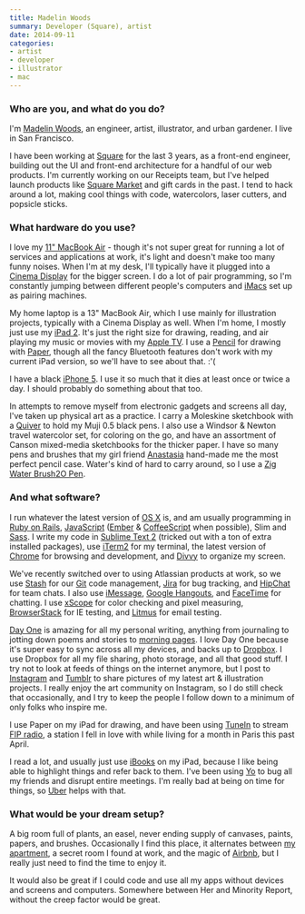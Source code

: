 ```yaml
---
title: Madelin Woods
summary: Developer (Square), artist
date: 2014-09-11
categories:
- artist
- developer
- illustrator
- mac
---
```


### Who are you, and what do you do?

I'm [Madelin Woods](http://www.madelinwoods.com/ "Madelin's website."), an engineer, artist, illustrator, and urban gardener. I live in San Francisco.

I have been working at [Square][] for the last 3 years, as a front-end engineer, building out the UI and front-end architecture for a handful of our web products. I'm currently working on our Receipts team, but I've helped launch products like [Square Market][square-market] and gift cards in the past. I tend to hack around a lot, making cool things with code, watercolors, laser cutters, and popsicle sticks.

### What hardware do you use?

I love my [11" MacBook Air][macbook-air] - though it's not super great for running a lot of services and applications at work, it's light and doesn't make too many funny noises. When I'm at my desk, I'll typically have it plugged into a [Cinema Display][cinema-display] for the bigger screen. I do a lot of pair programming, so I'm constantly jumping between different people's computers and [iMacs][imac] set up as pairing machines.

My home laptop is a 13" MacBook Air, which I use mainly for illustration projects, typically with a Cinema Display as well. When I'm home, I mostly just use my [iPad 2][ipad-2]. It's just the right size for drawing, reading, and air playing my music or movies with my [Apple TV][apple-tv]. I use a [Pencil][] for drawing with [Paper][paper-ios], though all the fancy Bluetooth features don't work with my current iPad version, so we'll have to see about that. :'(

I have a black [iPhone 5][iphone-5]. I use it so much that it dies at least once or twice a day. I should probably do something about that too.

In attempts to remove myself from electronic gadgets and screens all day, I've taken up physical art as a practice. I carry a Moleskine sketchbook with a [Quiver][double-pen-quiver] to hold my Muji 0.5 black pens. I also use a Windsor & Newton travel watercolor set, for coloring on the go, and have an assortment of Canson mixed-media sketchbooks for the thicker paper. I have so many pens and brushes that my girl friend [Anastasia](https://www.facebook.com/armadilloshop "Anatasia's Facebook page.") hand-made me the most perfect pencil case. Water's kind of hard to carry around, so I use a [Zig Water Brush2O Pen][zig-water-colour-system-h20-brush].

### And what software?

I run whatever the latest version of [OS X][macos] is, and am usually programming in [Ruby on Rails][rails], [JavaScript][] ([Ember][] & [CoffeeScript][] when possible), Slim and [Sass][]. I write my code in [Sublime Text 2][sublime-text] (tricked out with a ton of extra installed packages), use [iTerm2][] for my terminal, the latest version of [Chrome][] for browsing and development, and [Divvy][] to organize my screen.

We've recently switched over to using Atlassian products at work, so we use [Stash][] for our [Git][] code management, [Jira][] for bug tracking, and [HipChat][] for team chats. I also use [iMessage][], [Google Hangouts][google-hangouts], and [FaceTime][] for chatting. I use [xScope][] for color checking and pixel measuring, [BrowserStack][] for IE testing, and [Litmus][] for email testing.

[Day One][day-one] is amazing for all my personal writing, anything from journaling to jotting down poems and stories to [morning pages](http://juliacameronlive.com/basic-tools/morning-pages/ "An article about morning pages."). I love Day One because it's super easy to sync across all my devices, and backs up to [Dropbox][]. I use Dropbox for all my file sharing, photo storage, and all that good stuff. I try not to look at feeds of things on the internet anymore, but I post to [Instagram](http://instagram.com/madelinw "Madelin's Instagram account.") and [Tumblr](http://madelindrawsthings.tumblr.com/ "Madeline's Tumblr account.") to share pictures of my latest art & illustration projects. I really enjoy the art community on Instagram, so I do still check that occasionally, and I try to keep the people I follow down to a minimum of only folks who inspire me.

I use Paper on my iPad for drawing, and have been using [TuneIn][tunein-radio-ios] to stream [FIP radio](http://fipradio.fr/player "A French radio station."), a station I fell in love with while living for a month in Paris this past April.

I read a lot, and usually just use [iBooks][ibooks-ios] on my iPad, because I like being able to highlight things and refer back to them. I've been using [Yo][yo-ios] to bug all my friends and disrupt entire meetings. I'm really bad at being on time for things, so [Uber][uber-ios] helps with that.

### What would be your dream setup?

A big room full of plants, an easel, never ending supply of canvases, paints, papers, and brushes. Occasionally I find this place, it alternates between [my apartment](http://instagram.com/p/ixIf7Qm4pR/ "Madelin's photo of her apartment."), a secret room I found at work, and the magic of [Airbnb](https://www.airbnb.com/rooms/897554 "An Airbnb apartment in Paris."), but I really just need to find the time to enjoy it.

It would also be great if I could code and use all my apps without devices and screens and computers. Somewhere between Her and Minority Report, without the creep factor would be great.

[apple-tv]: https://en.wikipedia.org/wiki/Apple_TV "A device for viewing media on a TV."
[browserstack]: https://www.browserstack.com/ "A service for testing a site live across a multitude of browsers."
[chrome]: https://www.google.com/intl/en/chrome/browser/ "A WebKit-based browser, where each tab runs in its own thread."
[cinema-display]: https://en.wikipedia.org/wiki/Apple_Cinema_Display "An LCD display."
[coffeescript]: https://coffeescript.org/ "A language that compiles into Javascript."
[day-one]: https://itunes.apple.com/us/app/day-one/id422304217 "Personal journal software."
[divvy]: https://mizage.com/divvy/ "Window management and arrangement for macOS."
[double-pen-quiver]: https://web.archive.org/web/20140826192621/http://www.quiverglobal.com:80/categories/Double%252dPen-Quivers/ "A quiver for pens that attaches to a notebook."
[dropbox]: https://www.dropbox.com/ "Online syncing and storage."
[ember]: https://emberjs.com/ "An MVC Javascript framework."
[facetime]: https://en.wikipedia.org/wiki/FaceTime "Mac and iOS software for easy video chatting."
[git]: https://git-scm.com/ "A version control system."
[google-hangouts]: https://hangouts.google.com/ "A voice, video and text chat service."
[hipchat]: http://web.archive.org/web/20170905004635/https://www.hipchat.com/ "A hosted IM and file service."
[ibooks-ios]: https://itunes.apple.com/us/app/ibooks/id364709193 "A book reader for iOS."
[imac]: https://www.apple.com/imac/ "An all-in-one computer."
[imessage]: https://en.wikipedia.org/wiki/iMessage "A messaging platform."
[ipad-2]: https://www.apple.com/ipad/ "A tablet device."
[iphone-5]: https://en.wikipedia.org/wiki/IPhone_5 "A smartphone."
[iterm2]: https://iterm2.com/ "An alternative terminal application for macOS."
[javascript]: https://en.wikipedia.org/wiki/JavaScript "An interpreted scripting language."
[jira]: https://www.atlassian.com/software/jira "Issue/project tracking software."
[litmus]: http://web.archive.org/web/20221226063539/https://www.litmus.com/ "An email testing service."
[macbook-air]: https://www.apple.com/macbook-air/ "A very thin laptop."
[macos]: https://en.wikipedia.org/wiki/MacOS "An operating system for Mac hardware."
[paper-ios]: https://www.fiftythree.com/paper "A notebook/drawing app."
[pencil]: https://www.fiftythree.com/pencil "An iPad stylus."
[rails]: https://rubyonrails.org/ "A Ruby-based web framework."
[sass]: https://sass-lang.com/ "A syntax wrapper for CSS."
[square-market]: https://squareup.com/online-store "A service for providing online shopping."
[square]: https://squareup.com/ "A software and hardware solution for processing credit cards."
[stash]: https://en.wikipedia.org/wiki/Stash_(software) "A web-based Git repository manager."
[sublime-text]: http://www.sublimetext.com/ "A coder's text editor."
[tunein-radio-ios]: https://itunes.apple.com/us/app/tunein-radio-listen-to-live/id418987775 "An AM/FM radio app."
[uber-ios]: https://itunes.apple.com/us/app/uber/id368677368 "A premiere taxi booking app for iOS."
[xscope]: http://xscopeapp.com "A Mac tool for on-screen measuring and aligning."
[yo-ios]: https://itunes.apple.com/us/app/yo./id834335592 "A simple communicating app."
[zig-water-colour-system-h20-brush]: http://www.kuretake.co.uk/products/art-and-craft/WSBR01.aspx "A watercolour pen/brush."
